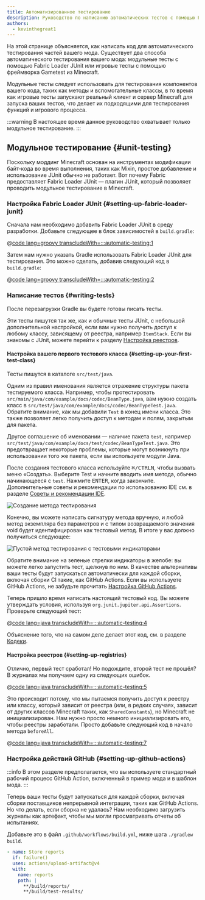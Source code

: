 ```yaml
---
title: Автоматизированное тестирование
description: Руководство по написанию автоматических тестов с помощью Fabric Loader JUnit.
authors:
  - kevinthegreat1
---
```


На этой странице объясняется, как написать код для автоматического тестирования частей вашего мода. Существует два способа автоматического тестирования вашего мода: модульные тесты с помощью Fabric Loader JUnit или игровые тесты с помощью фреймворка Gametest из Minecraft.

Модульные тесты следует использовать для тестирования компонентов вашего кода, таких как методы и вспомогательные классы, в то время как игровые тесты запускают реальный клиент и сервер Minecraft для запуска ваших тестов, что делает их подходящими для тестирования функций и игрового процесса.

:::warning
В настоящее время данное руководство охватывает только модульное тестирование.
:::

## Модульное тестирование {#unit-testing}

Поскольку моддинг Minecraft основан на инструментах модификации байт-кода во время выполнения, таких как Mixin, простое добавление и использование JUnit обычно не работает. Вот почему Fabric предоставляет Fabric Loader JUnit — плагин JUnit, который позволяет проводить модульное тестирование в Minecraft.

### Настройка Fabric Loader JUnit {#setting-up-fabric-loader-junit}

Сначала нам необходимо добавить Fabric Loader JUnit в среду разработки. Добавьте следующее в блок зависимостей в `build.gradle`:

@[code lang=groovy transcludeWith=:::automatic-testing:1](@/reference/build.gradle)

Затем нам нужно указать Gradle использовать Fabric Loader JUnit для тестирования. Это можно сделать, добавив следующий код в `build.gradle`:

@[code lang=groovy transcludeWith=:::automatic-testing:2](@/reference/1.21.4/build.gradle)

### Написание тестов {#writing-tests}

После перезагрузки Gradle вы будете готовы писать тесты.

Эти тесты пишутся так же, как и обычные тесты JUnit, с небольшой дополнительной настройкой, если вам нужно получить доступ к любому классу, зависящему от реестра, например `ItemStack`. Если вы знакомы с JUnit, можете перейти к разделу [Настройка реестров](#setting-up-registries).

#### Настройка вашего первого тестового класса {#setting-up-your-first-test-class}

Тесты пишутся в каталоге `src/test/java`.

Одним из правил именования является отражение структуры пакета тестируемого класса. Например, чтобы протестировать `src/main/java/com/example/docs/codec/BeanType.java`, вам нужно создать класс в `src/test/java/com/example/docs/codec/BeanTypeTest.java`. Обратите внимание, как мы добавили `Test` в конец имени класса. Это также позволяет легко получить доступ к методам и полям, закрытым для пакета.

Другое соглашение об именовании — наличие пакета `test`, например `src/test/java/com/example/docs/test/codec/BeanTypeTest.java`. Это предотвращает некоторые проблемы, которые могут возникнуть при использовании того же пакета, если вы используете модули Java.

После создания тестового класса используйте <kbd>⌘/CTRL</kbd><kbd>N</kbd>, чтобы вызвать меню «Создать». Выберите Test и начните вводить имя метода, обычно начинающееся с `test`. Нажмите <kbd>ENTER</kbd>, когда закончите. Дополнительные советы и рекомендации по использованию IDE см. в разделе [Советы и рекомендации IDE](./ide-tips-and-tricks#code-generation).

![Создание метода тестирования](/assets/develop/misc/automatic-testing/unit_testing_01.png)

Конечно, вы можете написать сигнатуру метода вручную, и любой метод экземпляра без параметров и с типом возвращаемого значения void будет идентифицирован как тестовый метод. В итоге у вас должно получиться следующее:

![Пустой метод тестирования с тестовыми индикаторами](/assets/develop/misc/automatic-testing/unit_testing_02.png)

Обратите внимание на зеленые стрелки индикаторы в желобе: вы можете легко запустить тест, щелкнув по ним. В качестве альтернативы ваши тесты будут запускаться автоматически для каждой сборки, включая сборки CI такие, как GitHub Actions. Если вы используете GitHub Actions, не забудьте прочитать [Настройка GitHub Actions](#setting-up-github-actions).

Теперь пришло время написать настоящий тестовый код. Вы можете утверждать условия, используя `org.junit.jupiter.api.Assertions`. Проверьте следующий тест:

@[code lang=java transcludeWith=:::automatic-testing:4](@/reference/1.21.4/src/test/java/com/example/docs/codec/BeanTypeTest.java)

Объяснение того, что на самом деле делает этот код, см. в разделе [Кодеки](./codecs#registry-dispatch).

#### Настройка реестров {#setting-up-registries}

Отлично, первый тест сработал! Но подождите, второй тест не прошёл? В журналах мы получаем одну из следующих ошибок.

@[code lang=java transcludeWith=:::automatic-testing:5](@/reference/1.21.4/src/test/java/com/example/docs/codec/BeanTypeTest.java)

Это происходит потому, что мы пытаемся получить доступ к реестру или классу, который зависит от реестра (или, в редких случаях, зависит от других классов Minecraft таких, как `SharedConstants`), но Minecraft не инициализирован. Нам нужно просто немного инициализировать его, чтобы реестры заработали. Просто добавьте следующий код в начало метода `beforeAll`.

@[code lang=java transcludeWith=:::automatic-testing:7](@/reference/1.21.4/src/test/java/com/example/docs/codec/BeanTypeTest.java)

### Настройка действий GitHub {#setting-up-github-actions}

:::info
В этом разделе предполагается, что вы используете стандартный рабочий процесс GitHub Action, включенный в пример мода и в шаблон мода.
:::

Теперь ваши тесты будут запускаться для каждой сборки, включая сборки поставщиков непрерывной интеграции, таких как GitHub Actions. Но что делать, если сборка не удалась? Нам необходимо загрузить журналы как артефакт, чтобы мы могли просматривать отчеты об испытаниях.

Добавьте это в файл `.github/workflows/build.yml`, ниже шага `./gradlew build`.

```yaml
- name: Store reports
  if: failure()
  uses: actions/upload-artifact@v4
  with:
    name: reports
    path: |
      **/build/reports/
      **/build/test-results/
```
